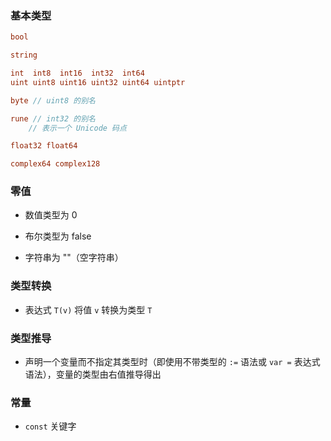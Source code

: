 ### 基本类型
```go
bool

string

int  int8  int16  int32  int64
uint uint8 uint16 uint32 uint64 uintptr

byte // uint8 的别名

rune // int32 的别名
    // 表示一个 Unicode 码点

float32 float64

complex64 complex128
```


### 零值
* 数值类型为 0

* 布尔类型为 false

* 字符串为 ""（空字符串）


### 类型转换
* 表达式 `T(v)` 将值 `v` 转换为类型 `T`


### 类型推导
* 声明一个变量而不指定其类型时（即使用不带类型的 `:=` 语法或 `var =` 表达式语法），变量的类型由右值推导得出


### 常量
* `const` 关键字
